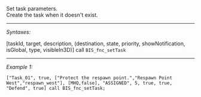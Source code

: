 Set task parameters.
<br>Create the task when it doesn't exist.


---
*Syntaxes:*

[taskId, target, description, (destination, state, priority, showNotification, isGlobal, type, visibleIn3D)] call `BIS_fnc_setTask`

---
*Example 1:*

```sqf
["Task_01", true, ["Protect the respawn point.","Respawn Point West","respawn_west"], [MHQ,false], "ASSIGNED", 5, true, true, "Defend", true] call BIS_fnc_setTask;
```